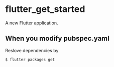 # flutter_get_started

A new Flutter application.

## When you modify pubspec.yaml

Reslove dependencies by

    $ flutter packages get



